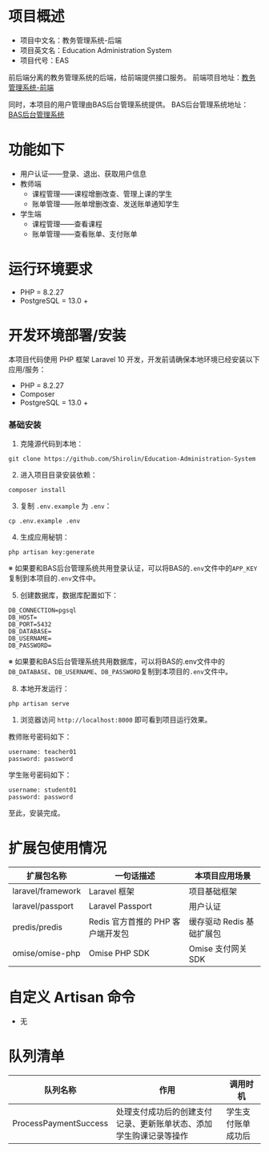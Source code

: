 # 项目概述

- 项目中文名：教务管理系统-后端
- 项目英文名：Education Administration System
- 项目代号：EAS

前后端分离的教务管理系统的后端，给前端提供接口服务。
前端项目地址：[教务管理系统-前端](https://github.com/Shirolin/eas-frontend)

同时，本项目的用户管理由BAS后台管理系统提供。
BAS后台管理系统地址：[BAS后台管理系统](https://github.com/Shirolin/Backend-Administration-System)

# 功能如下

- 用户认证——登录、退出、获取用户信息
- 教师端
  - 课程管理——课程增删改查、管理上课的学生
  - 账单管理——账单增删改查、发送账单通知学生
- 学生端
  - 课程管理——查看课程
  - 账单管理——查看账单、支付账单

# 运行环境要求

- PHP = 8.2.27
- PostgreSQL = 13.0 +

# 开发环境部署/安装

本项目代码使用 PHP 框架 Laravel 10 开发，开发前请确保本地环境已经安装以下应用/服务：

- PHP = 8.2.27
- Composer
- PostgreSQL = 13.0 +

### 基础安装

1. 克隆源代码到本地：

```shell
git clone https://github.com/Shirolin/Education-Administration-System
```

2. 进入项目目录安装依赖：

```shell
composer install
```

3. 复制 `.env.example` 为 `.env`：

```shell
cp .env.example .env
```

4. 生成应用秘钥：

```shell
php artisan key:generate
```

※ 如果要和BAS后台管理系统共用登录认证，可以将BAS的`.env`文件中的`APP_KEY`复制到本项目的`.env`文件中。

5. 创建数据库，数据库配置如下：

```shell
DB_CONNECTION=pgsql
DB_HOST=
DB_PORT=5432
DB_DATABASE=
DB_USERNAME=
DB_PASSWORD=
```

※ 如果要和BAS后台管理系统共用数据库，可以将BAS的.env文件中的`DB_DATABASE`、`DB_USERNAME`、`DB_PASSWORD`复制到本项目的`.env`文件中。

8. 本地开发运行：

```shell
php artisan serve
```

1. 浏览器访问 `http://localhost:8000` 即可看到项目运行效果。

教师账号密码如下：

```shell
username: teacher01
password: password
```

学生账号密码如下：

```shell
username: student01
password: password
```

至此，安装完成。

# 扩展包使用情况

| 扩展包名称 | 一句话描述 | 本项目应用场景 |
| --- | --- | --- |
| laravel/framework | Laravel 框架 | 项目基础框架 |
| laravel/passport | Laravel Passport | 用户认证 |
| predis/predis | Redis 官方首推的 PHP 客户端开发包 | 缓存驱动 Redis 基础扩展包 |
| omise/omise-php | Omise PHP SDK | Omise 支付网关 SDK |

# 自定义 Artisan 命令

- 无

# 队列清单

| 队列名称 | 作用 | 调用时机 |
| --- | --- | --- |
| ProcessPaymentSuccess | 处理支付成功后的创建支付记录、更新账单状态、添加学生购课记录等操作 | 学生支付账单成功后 |

